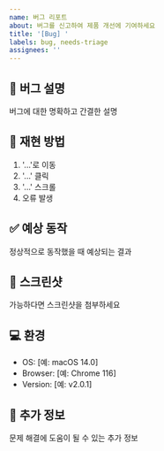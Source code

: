 ```yaml
---
name: 버그 리포트
about: 버그를 신고하여 제품 개선에 기여하세요
title: '[Bug] '
labels: bug, needs-triage
assignees: ''
---
```


## 🐛 버그 설명
버그에 대한 명확하고 간결한 설명

## 🔄 재현 방법
1. '...'로 이동
2. '...' 클릭
3. '...' 스크롤
4. 오류 발생

## ✅ 예상 동작
정상적으로 동작했을 때 예상되는 결과

## 📸 스크린샷
가능하다면 스크린샷을 첨부하세요

## 💻 환경
- OS: [예: macOS 14.0]
- Browser: [예: Chrome 116]
- Version: [예: v2.0.1]

## 📝 추가 정보
문제 해결에 도움이 될 수 있는 추가 정보